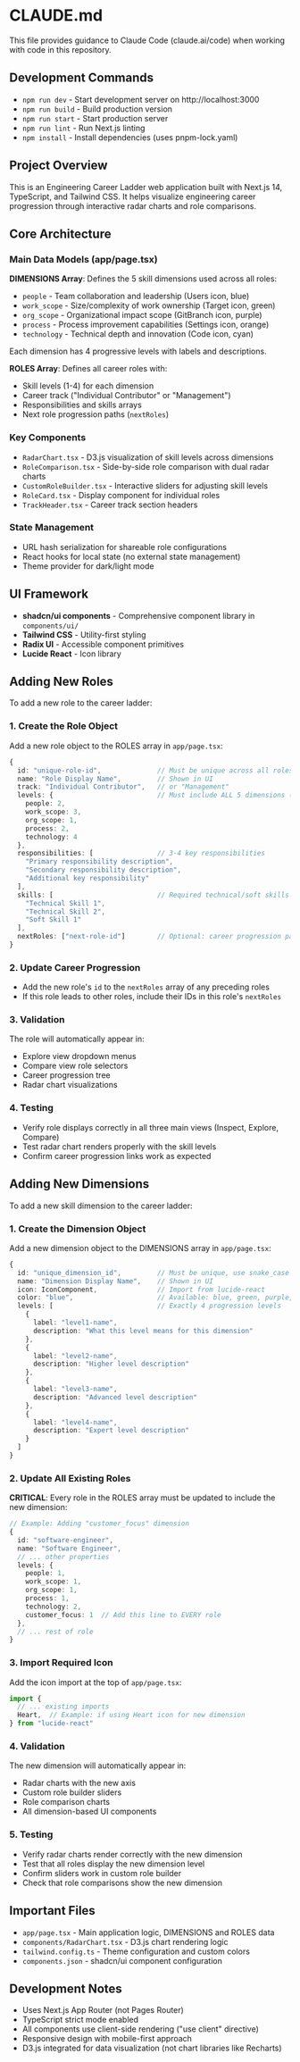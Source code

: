 # CLAUDE.md

This file provides guidance to Claude Code (claude.ai/code) when working with code in this repository.

## Development Commands

- `npm run dev` - Start development server on http://localhost:3000
- `npm run build` - Build production version
- `npm run start` - Start production server
- `npm run lint` - Run Next.js linting
- `npm install` - Install dependencies (uses pnpm-lock.yaml)

## Project Overview

This is an Engineering Career Ladder web application built with Next.js 14, TypeScript, and Tailwind CSS. It helps visualize engineering career progression through interactive radar charts and role comparisons.

## Core Architecture

### Main Data Models (app/page.tsx)

**DIMENSIONS Array**: Defines the 5 skill dimensions used across all roles:
- `people` - Team collaboration and leadership (Users icon, blue)
- `work_scope` - Size/complexity of work ownership (Target icon, green) 
- `org_scope` - Organizational impact scope (GitBranch icon, purple)
- `process` - Process improvement capabilities (Settings icon, orange)
- `technology` - Technical depth and innovation (Code icon, cyan)

Each dimension has 4 progressive levels with labels and descriptions.

**ROLES Array**: Defines all career roles with:
- Skill levels (1-4) for each dimension
- Career track ("Individual Contributor" or "Management")  
- Responsibilities and skills arrays
- Next role progression paths (`nextRoles`)

### Key Components

- `RadarChart.tsx` - D3.js visualization of skill levels across dimensions
- `RoleComparison.tsx` - Side-by-side role comparison with dual radar charts
- `CustomRoleBuilder.tsx` - Interactive sliders for adjusting skill levels
- `RoleCard.tsx` - Display component for individual roles
- `TrackHeader.tsx` - Career track section headers

### State Management

- URL hash serialization for shareable role configurations
- React hooks for local state (no external state management)
- Theme provider for dark/light mode

## UI Framework

- **shadcn/ui components** - Comprehensive component library in `components/ui/`
- **Tailwind CSS** - Utility-first styling
- **Radix UI** - Accessible component primitives
- **Lucide React** - Icon library

## Adding New Roles

To add a new role to the career ladder:

### 1. Create the Role Object

Add a new role object to the ROLES array in `app/page.tsx`:

```typescript
{
  id: "unique-role-id",              // Must be unique across all roles
  name: "Role Display Name",         // Shown in UI
  track: "Individual Contributor",   // or "Management"
  levels: {                          // Must include ALL 5 dimensions (1-4)
    people: 2,
    work_scope: 3,
    org_scope: 1,
    process: 2,
    technology: 4
  },
  responsibilities: [                // 3-4 key responsibilities
    "Primary responsibility description",
    "Secondary responsibility description",
    "Additional key responsibility"
  ],
  skills: [                          // Required technical/soft skills
    "Technical Skill 1",
    "Technical Skill 2", 
    "Soft Skill 1"
  ],
  nextRoles: ["next-role-id"]        // Optional: career progression paths
}
```

### 2. Update Career Progression

- Add the new role's `id` to the `nextRoles` array of any preceding roles
- If this role leads to other roles, include their IDs in this role's `nextRoles`

### 3. Validation

The role will automatically appear in:
- Explore view dropdown menus
- Compare view role selectors  
- Career progression tree
- Radar chart visualizations

### 4. Testing

- Verify role displays correctly in all three main views (Inspect, Explore, Compare)
- Test radar chart renders properly with the skill levels
- Confirm career progression links work as expected

## Adding New Dimensions

To add a new skill dimension to the career ladder:

### 1. Create the Dimension Object

Add a new dimension object to the DIMENSIONS array in `app/page.tsx`:

```typescript
{
  id: "unique_dimension_id",         // Must be unique, use snake_case
  name: "Dimension Display Name",    // Shown in UI
  icon: IconComponent,               // Import from lucide-react
  color: "blue",                     // Available: blue, green, purple, orange, cyan
  levels: [                          // Exactly 4 progression levels
    { 
      label: "level1-name", 
      description: "What this level means for this dimension" 
    },
    { 
      label: "level2-name", 
      description: "Higher level description" 
    },
    { 
      label: "level3-name", 
      description: "Advanced level description" 
    },
    { 
      label: "level4-name", 
      description: "Expert level description" 
    }
  ]
}
```

### 2. Update All Existing Roles

**CRITICAL**: Every role in the ROLES array must be updated to include the new dimension:

```typescript
// Example: Adding "customer_focus" dimension
{
  id: "software-engineer",
  name: "Software Engineer",
  // ... other properties
  levels: {
    people: 1,
    work_scope: 1,
    org_scope: 1,
    process: 1,
    technology: 2,
    customer_focus: 1  // Add this line to EVERY role
  },
  // ... rest of role
}
```

### 3. Import Required Icon

Add the icon import at the top of `app/page.tsx`:

```typescript
import {
  // ... existing imports
  Heart,  // Example: if using Heart icon for new dimension
} from "lucide-react"
```

### 4. Validation

The new dimension will automatically appear in:
- Radar charts with the new axis
- Custom role builder sliders
- Role comparison charts
- All dimension-based UI components

### 5. Testing

- Verify radar charts render correctly with the new dimension
- Test that all roles display the new dimension level
- Confirm sliders work in custom role builder
- Check that role comparisons show the new dimension

## Important Files

- `app/page.tsx` - Main application logic, DIMENSIONS and ROLES data
- `components/RadarChart.tsx` - D3.js chart rendering logic
- `tailwind.config.ts` - Theme configuration and custom colors
- `components.json` - shadcn/ui component configuration

## Development Notes

- Uses Next.js App Router (not Pages Router)
- TypeScript strict mode enabled
- All components use client-side rendering ("use client" directive)
- Responsive design with mobile-first approach
- D3.js integrated for data visualization (not chart libraries like Recharts)